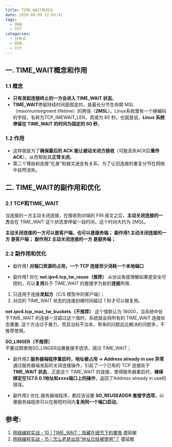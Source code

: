 ```yaml
---
title: TIME_WAIT和优化
date: 2020-08-09 12:03:41
tags: 
  - 网络
  - TCP
categories: 
  - 分布式
  - 网络
  - TCP     
---
```


<p hidden></p>
<!-- more -->


## 一. TIME_WAIT概念和作用

### 1.1 概念
+ **只有发起连接终止的一方会进入 TIME_WAIT 状态**。
+ **TIME_WAIT**停留持续时间是固定的，是最长分节生命期 MSL（maximumsegment lifetime）的两倍（**2MSL**）。Linux系统里有一个硬编码的字段，名称为TCP_IMEWAIT_LEN，其值为 60 秒。也就是说，**Linux 系统停留在 TIME_WAIT 的时间为固定的 60 秒**。

### 1.2 作用
+ 这样做是为了**确保最后的 ACK 能让被动关闭方接收**（可能丢失ACK后**重传ACK**），从而帮助其**正常关闭**。
+ 第二个理由和连接“化身”和报文迷走有关系，为了让旧连接的重复分节在网络中自然消失。

## 二. TIME_WAIT的副作用和优化

### 2.1 TCP和TIME_WAIT

当连接的一方主动关闭连接，在接收到对端的 FIN 报文之后，**主动关闭连接的一方**会在 TIME_WAIT 这个状态里停留一段时间，这个时间大约为 2MSL。

**主动关闭连接的一方可以是客户端，也可以是服务端；**
**副作用1 主动关闭连接的一方 是客户端；**
**副作用2 主动关闭连接的一方 是服务端；**

### 2.2 副作用和优化

+ 副作用1 **对端口资源的占用，一个 TCP 连接至少消耗一个本地端口**

+  副作用1 优化
 **net.ipv4.tcp_tw_reuse（推荐）**
  从协议角度理解如果是安全可控的，可以**复用**处于 TIME_WAIT 的套接字为新的**连接**所用.
  1. 只适用于连接**发起方**（C/S 模型中的客户端）；
  2. 对应的 TIME_WAIT 状态的连接创建时间超过 1 秒才可以被复用。

 **net.ipv4.tcp_max_tw_buckets（不推荐）**
  这个值默认为 18000，当系统中处于TIME_WAIT 的连接一旦超过这个值时，系统就会将所有的 TIME_WAIT 连接状态重置.
  这个方法过于暴力，而且治标不治本，带来的问题远比解决的问题多，不推荐使用。

 **SO_LINGER（不推荐）**  
  不要试图使用SO_LINGER设置套接字选项，跳过 TIME_WAIT；


+ 副作用2  **服务器端程序重启时，地址被占用 -> Address already in use 异常**
通过服务器端发起的关闭连接操作，引起了一个已有的 TCP 连接处于 **TME_WAIT 状态**，正是这个 TIME_WAIT 的连接，使得服务器重启时，**继续绑定在127.0.0.1地址和xxxx端口上的操作**，返回了Address already in use的错误。

+ 副作用2  优化
服务器端程序，都应该设置 **SO_REUSEADDR 套接字选项**，以便服务端程序可以在极短时间内**复用同一个端口启动**。

## 参考:

1. [网络编程实战 - 10 | TIME_WAIT：隐藏在细节下的魔鬼]() 盛延敏  
2. [网络编程实战 - 15 | 怎么老是出现“地址已经被使用”？]() 盛延敏  
